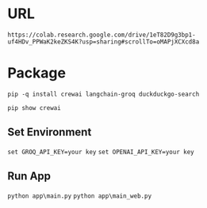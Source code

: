 # URL

`https://colab.research.google.com/drive/1eT82D9g3bp1-uf4HDv_PPWaK2keZKS4K?usp=sharing#scrollTo=oMAPjXCXcd8a`

# Package

`pip -q install crewai langchain-groq duckduckgo-search`

`pip show crewai`

## Set Environment

`set GROQ_API_KEY=your key`
`set OPENAI_API_KEY=your key`

## Run App

`python app\main.py`
`python app\main_web.py`
